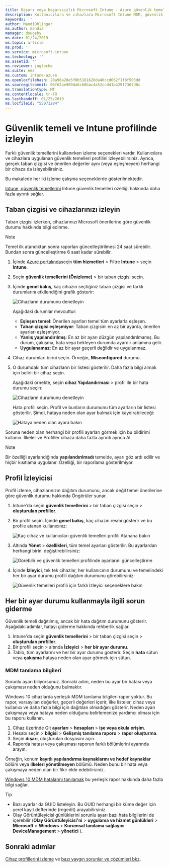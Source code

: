 ```yaml
---
title: Başarı veya başarısızlık Microsoft Intune - Azure güvenlik temelleri denetleme | Microsoft Docs
description: Kullanıcılara ve cihazlara Microsoft Intune MDM, güvenlik temellerini dağıtırken hatası, çakışma ve başarı durumunu denetle Intune istemci günlükleri ve rapor özelliklerini kullanarak sorun giderme konusuna bakın.
keywords: ''
author: MandiOhlinger
ms.author: mandia
manager: dougeby
ms.date: 01/24/2019
ms.topic: article
ms.prod: ''
ms.service: microsoft-intune
ms.technology: ''
ms.assetid: ''
ms.reviewer: joglocke
ms.suite: ems
ms.custom: intune-azure
ms.openlocfilehash: 28a98a20e5f0b5181628da46ccd662f1f8f503dd
ms.sourcegitcommit: 06f62ae989da6c60bac4a52ccd41b429f7367d8c
ms.translationtype: MT
ms.contentlocale: tr-TR
ms.lasthandoff: 01/25/2019
ms.locfileid: "55071284"
---
```

# <a name="monitor-the-security-baseline-and-profile-in-microsoft-intune"></a>Güvenlik temeli ve Intune profilinde izleyin

Farklı güvenlik temellerini kullanırken izleme seçenekleri vardır. Kullanıcılara ve cihazlara uygulanan güvenlik temelleri profilini izleyebilirsiniz. Ayrıca, gerçek taban çizgisi ve önerilen değerler aynı (veya eşleşmeyen) herhangi bir cihaza da izleyebilirsiniz.

Bu makalede her iki izleme çalışma seçeneklerde gösterilmektedir.

[Intune, güvenlik temellerini](security-baselines.md) Intune güvenlik temelleri özelliği hakkında daha fazla ayrıntı sağlar.

## <a name="monitor-the-baseline-and-your-devices"></a>Taban çizgisi ve cihazlarınızı izleyin

Taban çizgisi izlerken, cihazlarınızı Microsoft önerilerine göre güvenlik durumu hakkında bilgi edinme.

> [!NOTE]
> Temel ilk atandıktan sonra raporları güncelleştirilmesi 24 saat sürebilir. Bundan sonra güncelleştirme 6 saat kadar sürebilir.

1. İçinde [Azure portalında](https://portal.azure.com/)seçin **tüm hizmetleri** > Filtre **Intune** > seçin **Intune**.
2. Seçin **güvenlik temellerini (Önizleme)** > bir taban çizgisi seçin.
3. İçinde **genel bakış**, kaç cihazın seçtiğiniz taban çizgisi ve farklı durumlarını etkilendiğini grafik gösterir:

    ![Cihazların durumunu denetleyin](./media/security-baselines-monitor/overview.png)

    Aşağıdaki durumlar mevcuttur:

    - **Eşleşen temel**: Önerilen ayarları temel tüm ayarlarla eşleşen.
    - **Taban çizgisi eşleşmiyor**: Taban çizgisini en az bir ayarda, önerilen ayarları eşleşmiyor.
    - **Yanlış yapılandırılmış**: En az bir ayarı düzgün yapılandırılmamış. Bu durum, çakışma, hata veya bekleyen durumda ayardır anlamına gelir.
    - **Uygulanamaz**: En az bir ayar geçerli değildir ve uygulanmaz.

4. Cihaz durumları birini seçin. Örneğin, **Misconfigured** durumu.

5. O durumdaki tüm cihazların bir listesi gösterilir. Daha fazla bilgi almak için belirli bir cihaz seçin. 

    Aşağıdaki örnekte, seçin **cihaz Yapılandırması** > profil ile bir hata durumu seçin:

    ![Cihazların durumunu denetleyin](./media/security-baselines-monitor/device-configuration-profile-list.png)

    Hata profili seçin. Profil ve bunların durumunu tüm ayarların bir listesi gösterilir. Şimdi, hataya neden olan ayar bulmak için kaydırabileceği:

    ![Hataya neden olan ayara bakın](./media/security-baselines-monitor/profile-with-error-status.png)

Soruna neden olan herhangi bir profili ayarları görmek için bu bildirimi kullanın. İlkeler ve Profiller cihaza daha fazla ayrıntı ayrıca Al.

> [!NOTE]
> Bir özelliği ayarlandığında **yapılandırılmadı** temelde, ayarı göz ardı edilir ve hiçbir kısıtlama uygulanır. Özelliği, bir raporlama gösterilmiyor.

## <a name="monitor-the-profile"></a>Profil İzleyicisi

Profil izleme, cihazlarınızın dağıtım durumunu, ancak değil temel önerilerine göre güvenlik durumu hakkında Öngörüler sunar.

1. Intune'da seçin **güvenlik temellerini** > bir taban çizgisi seçin > **oluşturulan profiller**.

2. Bir profil seçin. İçinde **genel bakış**, kaç cihazın resmi gösterir ve bu profile atanan kullanıcınız:

    ![Kaç cihaz ve kullanıcıları güvenlik temelleri profili Atanana bakın](./media/security-baselines-monitor/existing-profile-overview.png)

3. Altında **Yönet** > **özellikleri**, tüm temel ayarları gösterilir. Bu ayarlardan herhangi birini değiştirebilirsiniz:

    ![Görebilir ve güvenlik temelleri profilinde ayarlarını güncelleştirme](./media/security-baselines-monitor/manage-settings.png)

4. İçinde **İzleyici**, tek tek cihazlar, her kullanıcının durumunu ve temelindeki her bir ayar durumu profili dağıtım durumunu görebilirsiniz:

    ![Güvenlik temelleri profili için farklı İzleyici seçeneklere bakın](./media/security-baselines-monitor/monitor-status-options.png)

## <a name="troubleshoot-using-per-setting-status"></a>Her bir ayar durumu kullanmayla ilgili sorun giderme

Güvenlik temeli dağıtılmış, ancak bir hata dağıtım durumunu gösterir. Aşağıdaki adımlar, hatayı giderme hakkında rehberlik sağlar.

1. Intune'da seçin **güvenlik temellerini** > bir taban çizgisi seçin > **oluşturulan profiller**.
2. Bir profili seçin > altında **İzleyici** > **her bir ayar durumu**.
3. Tablo, tüm ayarlarını ve her bir ayar durumu gösterir. Seçin **hata** sütun veya **çakışma** hataya neden olan ayar görmek için sütun.

### <a name="mdm-diagnostic-information"></a>MDM tanılama bilgileri

Sorunlu ayarı biliyorsunuz. Sonraki adım, neden bu ayar bir hatası veya çakışması neden olduğunu bulmaktır. 

Windows 10 cihazlarda yerleşik MDM tanılama bilgileri rapor yoktur. Bu rapor, varsayılan değerler, geçerli değerleri içerir, ilke listeler, cihaz veya kullanıcı ve daha fazla bilgi için dağıtılan olmadığını gösterir. Neden ayarı çakışmaya veya hataya neden olduğunu belirlemenize yardımcı olması için bu raporu kullanın.

1. Cihaz üzerinde Git **ayarları** > **hesapları** > **işe veya okula erişim**.
2. Hesabı seçin > **bilgisi** > **Gelişmiş tanılama raporu** > **rapor oluşturma**.
3. Seçin **dışarı**, oluşturulan dosyasını açın.
4. Raporda hatası veya çakışması raporun farklı bölümlerini ayarında arayın.

  Örneğin, konum **kayıtlı yapılandırma kaynaklarını ve hedef kaynaklar** bölüm veya **ilkeleri yönetilmeyen** bölümü. Neden bunu bir hata veya çakışmaya neden olan bir fikir elde edebilirsiniz.

[Windows 10 MDM hatalarını tanılamak](https://docs.microsoft.com/windows/client-management/mdm/diagnose-mdm-failures-in-windows-10) bu yerleşik rapor hakkında daha fazla bilgi sağlar.

> [!TIP]
> - Bazı ayarlar da GUID listeleyin. Bu GUID herhangi bir küme değer için yerel kayıt defterinde (regedit) arayabilirsiniz.
> - Olay Görüntüleyicisi günlüklerini sorunlu ayarı bazı hata bilgilerini de içerebilir (**Olay Görüntüleyicisi'ni** > **uygulama ve hizmet günlükleri**  >   **Microsoft** > **Windows** > **Kurumsal tanılama sağlayıcı DeviceManagement** > **yönetici** ).

## <a name="next-steps"></a>Sonraki adımlar

[Cihaz profillerini izleme](device-profile-monitor.md) ve [bazı yaygın sorunlar ve çözümleri bkz](device-profile-troubleshoot.md).
